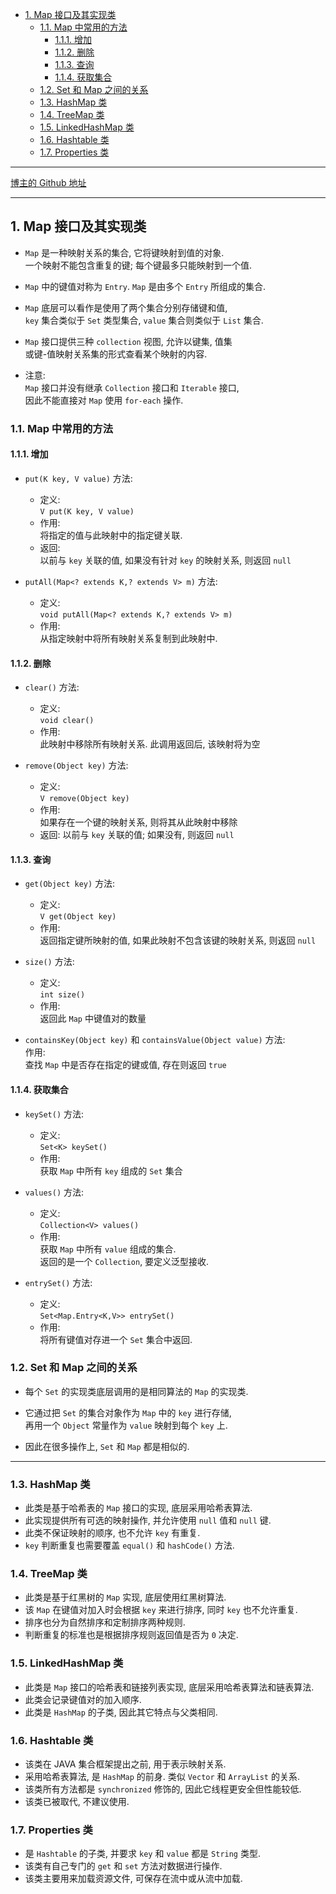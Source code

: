 <!-- TOC -->

- [1. Map 接口及其实现类](#1-map-接口及其实现类)
  - [1.1. Map 中常用的方法](#11-map-中常用的方法)
    - [1.1.1. 增加](#111-增加)
    - [1.1.2. 删除](#112-删除)
    - [1.1.3. 查询](#113-查询)
    - [1.1.4. 获取集合](#114-获取集合)
  - [1.2. Set 和 Map 之间的关系](#12-set-和-map-之间的关系)
  - [1.3. HashMap 类](#13-hashmap-类)
  - [1.4. TreeMap 类](#14-treemap-类)
  - [1.5. LinkedHashMap 类](#15-linkedhashmap-类)
  - [1.6. Hashtable 类](#16-hashtable-类)
  - [1.7. Properties 类](#17-properties-类)

<!-- /TOC -->

****
[博主的 Github 地址](https://github.com/leon9dragon)
****

## 1. Map 接口及其实现类
- `Map` 是一种映射关系的集合, 它将键映射到值的对象.   
  一个映射不能包含重复的键; 每个键最多只能映射到一个值.  

- `Map` 中的键值对称为 `Entry`. `Map` 是由多个 `Entry` 所组成的集合.

- `Map` 底层可以看作是使用了两个集合分别存储键和值,  
  `key` 集合类似于 `Set` 类型集合, `value` 集合则类似于 `List` 集合.

- `Map` 接口提供三种 `collection` 视图, 允许以键集, 值集  
  或键-值映射关系集的形式查看某个映射的内容.

- 注意:  
  `Map` 接口并没有继承 `Collection` 接口和 `Iterable` 接口,  
  因此不能直接对 `Map` 使用 `for-each` 操作.  

### 1.1. Map 中常用的方法

#### 1.1.1. 增加
- `put(K key, V value)` 方法:  
  - 定义:   
    `V put(K key, V value)`  
  - 作用:  
    将指定的值与此映射中的指定键关联.
  - 返回:  
    以前与 `key` 关联的值, 如果没有针对 `key` 的映射关系, 则返回 `null`

- `putAll(Map<? extends K,? extends V> m)` 方法:  
  - 定义:   
    `void putAll(Map<? extends K,? extends V> m)`
  - 作用:  
    从指定映射中将所有映射关系复制到此映射中.  

#### 1.1.2. 删除
- `clear()` 方法:  
  - 定义:  
    `void clear()`  
  - 作用:  
    此映射中移除所有映射关系. 此调用返回后, 该映射将为空

- `remove(Object key)` 方法:  
  - 定义:  
    `V remove(Object key)`
  - 作用:  
    如果存在一个键的映射关系, 则将其从此映射中移除
  - 返回:
    以前与 `key` 关联的值; 如果没有, 则返回 `null`

#### 1.1.3. 查询
- `get(Object key)` 方法:  
  - 定义:  
    `V get(Object key)`  
  - 作用:  
    返回指定键所映射的值, 如果此映射不包含该键的映射关系, 则返回 `null`

- `size()` 方法:  
  - 定义:  
    `int size()`
  - 作用:  
    返回此 `Map` 中键值对的数量

- `containsKey(Object key)` 和 `containsValue(Object value)` 方法:  
  作用:  
  查找 `Map` 中是否存在指定的键或值, 存在则返回 `true`

#### 1.1.4. 获取集合
- `keySet()` 方法:  
  - 定义:  
    `Set<K> keySet()`
  - 作用:  
    获取 `Map` 中所有 `key` 组成的 `Set` 集合

- `values()` 方法:  
  - 定义:  
    `Collection<V> values()`
  - 作用:  
    获取 `Map` 中所有 `value` 组成的集合.  
    返回的是一个 `Collection`, 要定义泛型接收.

- `entrySet()` 方法:  
  - 定义:  
    `Set<Map.Entry<K,V>> entrySet()`  
  - 作用:  
    将所有键值对存进一个 `Set` 集合中返回.

### 1.2. Set 和 Map 之间的关系
- 每个 `Set` 的实现类底层调用的是相同算法的 `Map` 的实现类.  
  
- 它通过把 `Set` 的集合对象作为 `Map` 中的 `key` 进行存储,  
  再用一个 `Object` 常量作为 `value` 映射到每个 `key` 上.

- 因此在很多操作上, `Set` 和 `Map` 都是相似的.

****

### 1.3. HashMap 类
- 此类是基于哈希表的 `Map` 接口的实现, 底层采用哈希表算法. 
- 此实现提供所有可选的映射操作, 并允许使用 `null` 值和 `null` 键.
- 此类不保证映射的顺序, 也不允许 `key` 有重复.
- `key` 判断重复也需要覆盖 `equal()` 和 `hashCode()` 方法.

### 1.4. TreeMap 类
- 此类是基于红黑树的 `Map` 实现, 底层使用红黑树算法.
- 该 `Map` 在键值对加入时会根据 `key` 来进行排序, 同时 `key` 也不允许重复.
- 排序也分为自然排序和定制排序两种规则.
- 判断重复的标准也是根据排序规则返回值是否为 `0` 决定.

### 1.5. LinkedHashMap 类
- 此类是 `Map` 接口的哈希表和链接列表实现, 底层采用哈希表算法和链表算法.
- 此类会记录键值对的加入顺序.  
- 此类是 `HashMap` 的子类, 因此其它特点与父类相同.

### 1.6. Hashtable 类
- 该类在 JAVA 集合框架提出之前, 用于表示映射关系.
- 采用哈希表算法, 是 `HashMap` 的前身. 类似 `Vector` 和 `ArrayList` 的关系.
- 该类所有方法都是 `synchronized` 修饰的, 因此它线程更安全但性能较低.
- 该类已被取代, 不建议使用.

### 1.7. Properties 类
- 是 `Hashtable` 的子类, 并要求 `key` 和 `value` 都是 `String` 类型.
- 该类有自己专门的 `get` 和 `set` 方法对数据进行操作.
- 该类主要用来加载资源文件, 可保存在流中或从流中加载.
